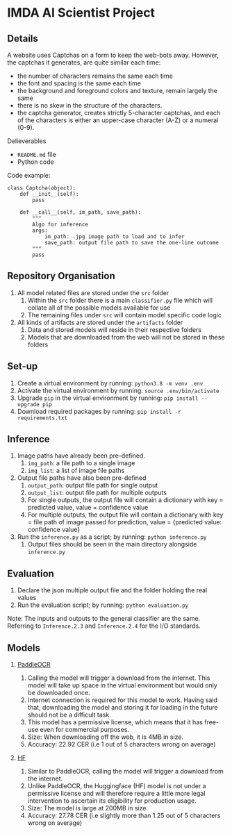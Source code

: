 # IMDA AI Scientist Project

## Details
A website uses Captchas on a form to keep the web-bots away. However, the captchas it generates, are quite similar each time:
- the number of characters remains the same each time  
- the font and spacing is the same each time  
- the background and foreground colors and texture, remain largely the same
- there is no skew in the structure of the characters.  
- the captcha generator, creates strictly 5-character captchas, and each of the characters is either an upper-case character (A-Z) or a numeral (0-9).

Delieverables
- `README.md` file
- Python code

Code example:
```{python}
class Captcha(object):
    def __init__(self):
        pass

    def __call__(self, im_path, save_path):
        """
        Algo for inference
        args:
            im_path: .jpg image path to load and to infer
            save_path: output file path to save the one-line outcome
        """
        pass
```

## Repository Organisation
1. All model related files are stored under the `src` folder
   1. Within the `src` folder there is a main `classifier.py` file which will collate all of the possible models available for use
   2. The remaining files under `src` will contain model specific code logic
2. All kinds of artifacts are stored under the `artifacts` folder
   1. Data and stored models will reside in their respective folders
   2. Models that are downloaded from the web will not be stored in these folders

## Set-up
1. Create a virtual environment by running: `python3.8 -m venv .env`
2. Activate the virtual environment by running: `source .env/bin/activate`
3. Upgrade `pip` in the virtual environment by running: `pip install --upgrade pip`
4. Download required packages by running: `pip install -r requirements.txt`

## Inference
1. Image paths have already been pre-defined. 
   1. `img_path`: a file path to a single image
   2. `img_list`: a list of image file paths 
2. Output file paths have also been pre-defined
   1. `output_path`: output file path for single output
   2. `output_list`: output file path for multiple outputs
   3. For single outputs, the output file will contain a dictionary with key = predicted value, value = confidence value
   4. For multiple outputs, the output file will contain a dictionary with key = file path of image passed for prediction, value = {predicted value: confidence value}
3. Run the `inference.py` as a script; by running: `python inference.py`
   1. Output files should be seen in the main directory alongside `inference.py`

## Evaluation
1. Declare the json multiple output file and the folder holding the real values
2. Run the evaluation script; by running: `python evaluation.py` 

Note: The inputs and outputs to the general classifier are the same. Referring to `Inference.2.3` and `Inference.2.4` for the I/O standards.

## Models
1. [PaddleOCR](https://github.com/PaddlePaddle/PaddleOCR)
   1. Calling the model will trigger a download from the internet. This model will take up space in the virtual environment but would only be downloaded once. 
   2. Internet connection is required for this model to work. Having said that, downloading the model and storing it for loading in the future should not be a difficult task. 
   3. This model has a permissive license, which means that it has free-use even for commercial purposes. 
   4. Size: When downloading off the web, it is 4MB in size. 
   5. Accuracy: 22.92 CER (i.e 1 out of 5 characters wrong on average)

2. [HF](https://huggingface.co/microsoft/trocr-small-printed)
   1. Similar to PaddleOCR, calling the model will trigger a download from the internet. 
   2. Unlike PaddleOCR, the Huggingface (HF) model is not under a permissive license and will therefore require a little more legal intervention to ascertain its eligibility for production usage.
   3. Size: The model is large at 200MB in size.
   4. Accuracy: 27.78 CER (i.e slightly more than 1.25 out of 5 characters wrong on average)